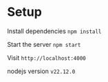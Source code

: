 # Setup

Install dependencies
`npm install`

Start the server
`npm start`

Visit `http://localhost:4000`

nodejs version `v22.12.0`
